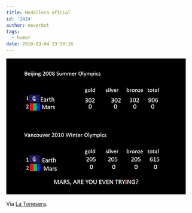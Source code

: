 ```yaml
---
title: Medallero oficial
id: '2424'
author: neverbot
tags:
  - humor
date: 2010-03-04 23:50:16
---
```


![201003042349.jpg](./medallero-oficial/201003042349.jpg)

Vía [La Tonesera](http://johntones.tumblr.com/post/423908078/glorioso-quimicefa-lechouchou).